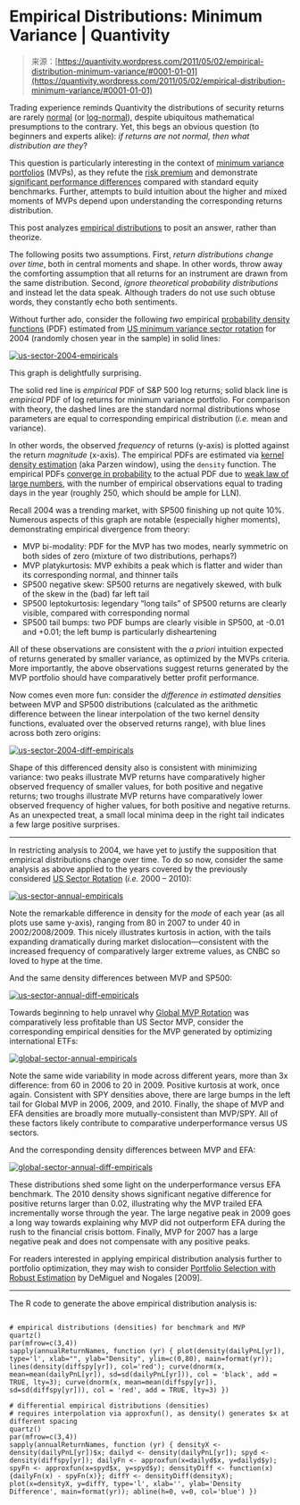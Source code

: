 <!--yml
category: 未分类
date: 2024-05-18 13:51:49
-->

# Empirical Distributions: Minimum Variance | Quantivity

> 来源：[https://quantivity.wordpress.com/2011/05/02/empirical-distribution-minimum-variance/#0001-01-01](https://quantivity.wordpress.com/2011/05/02/empirical-distribution-minimum-variance/#0001-01-01)

Trading experience reminds Quantivity the distributions of security returns are rarely [normal](http://en.wikipedia.org/wiki/Normal_distribution) (or [log-normal](http://en.wikipedia.org/wiki/Log-normal_distribution)), despite ubiquitous mathematical presumptions to the contrary. Yet, this begs an obvious question (to beginners and experts alike): *if returns are not normal, then what distribution are they*?

This question is particularly interesting in the context of [minimum variance portfolios](https://quantivity.wordpress.com/2011/04/17/minimum-variance-portfolios/) (MVPs), as they refute the [risk premium](https://quantivity.wordpress.com/2011/04/10/portfolio-theory-is-dead-now-what/) and demonstrate [significant performance differences](https://quantivity.wordpress.com/2011/04/22/minimum-variance-sector-rotation-part-2/) compared with standard equity benchmarks. Further, attempts to build intuition about the higher and mixed moments of MVPs depend upon understanding the corresponding returns distribution.

This post analyzes [empirical distributions](http://en.wikipedia.org/wiki/Empirical_distribution_function) to posit an answer, rather than theorize.

The following posits two assumptions. First, *return distributions change over time*, both in central moments and shape. In other words, throw away the comforting assumption that all returns for an instrument are drawn from the same distribution. Second, *ignore theoretical probability distributions* and instead let the data speak. Although traders do not use such obtuse words, they constantly echo both sentiments.

Without further ado, consider the following *two* empirical [probability density functions](http://en.wikipedia.org/wiki/Probability_density_function) (PDF) estimated from [US minimum variance sector rotation](https://quantivity.wordpress.com/2011/04/20/minimum-variance-sector-rotation/) for 2004 (randomly chosen year in the sample) in solid lines:

[![](img/77c4fcf953916576662f81458fe79c45.png "us-sector-2004-empiricals")](https://quantivity.wordpress.com/wp-content/uploads/2011/05/us-sector-2004-empiricals1.png)

This graph is delightfully surprising.

The solid red line is *empirical* PDF of S&P 500 log returns; solid black line is *empirical* PDF of log returns for minimum variance portfolio. For comparison with theory, the dashed lines are the standard normal distributions whose parameters are equal to corresponding empirical distribution (*i.e.* mean and variance).

In other words, the observed *frequency* of returns (y-axis) is plotted against the return *magnitude* (x-axis). The empirical PDFs are estimated via [kernel density estimation](http://en.wikipedia.org/wiki/Kernel_density_estimation) (aka Parzen window), using the `density` function. The empirical PDFs [converge in probability](http://en.wikipedia.org/wiki/Convergence_of_random_variables#Convergence_in_probability) to the actual PDF due to [weak law of large numbers](http://en.wikipedia.org/wiki/Law_of_large_numbers#Weak_law), with the number of empirical observations equal to trading days in the year (roughly 250, which should be ample for LLN).

Recall 2004 was a trending market, with SP500 finishing up not quite 10%. Numerous aspects of this graph are notable (especially higher moments), demonstrating empirical divergence from theory:

*   MVP bi-modality: PDF for the MVP has two modes, nearly symmetric on both sides of zero (mixture of two distributions, perhaps?)
*   MVP platykurtosis: MVP exhibits a peak which is flatter and wider than its corresponding normal, and thinner tails
*   SP500 negative skew: SP500 returns are negatively skewed, with bulk of the skew in the (bad) far left tail
*   SP500 leptokurtosis: legendary “long tails” of SP500 returns are clearly visible, compared with corresponding normal
*   SP500 tail bumps: two PDF bumps are clearly visible in SP500, at -0.01 and +0.01; the left bump is particularly disheartening

All of these observations are consistent with the *a priori* intuition expected of returns generated by smaller variance, as optimized by the MVPs criteria. More importantly, the above observations suggest returns generated by the MVP portfolio should have comparatively better profit performance.

Now comes even more fun: consider the *difference in estimated densities* between MVP and SP500 distributions (calculated as the arithmetic difference between the linear interpolation of the two kernel density functions, evaluated over the observed returns range), with blue lines across both zero origins:

[![](img/d70bf188a9675296f8820a3d5acd08bf.png "us-sector-2004-diff-empiricals")](https://quantivity.wordpress.com/wp-content/uploads/2011/05/us-sector-2004-diff-empiricals.png)

Shape of this differenced density also is consistent with minimizing variance: two peaks illustrate MVP returns have comparatively higher observed frequency of smaller values, for both positive and negative returns; two troughs illustrate MVP returns have comparatively lower observed frequency of higher values, for both positive and negative returns. As an unexpected treat, a small local minima deep in the right tail indicates a few large positive surprises.

* * *

In restricting analysis to 2004, we have yet to justify the supposition that empirical distributions change over time. To do so now, consider the same analysis as above applied to the years covered by the previously considered [US Sector Rotation](https://quantivity.wordpress.com/2011/04/20/minimum-variance-sector-rotation/) (*i.e.* 2000 – 2010):

[![](img/68ab6587fcce51d7efc12f7756fc157b.png "us-sector-annual-empiricals")](https://quantivity.wordpress.com/wp-content/uploads/2011/05/us-sector-annual-empiricals.png)

Note the remarkable difference in density for the *mode* of each year (as all plots use same y-axis), ranging from 80 in 2007 to under 40 in 2002/2008/2009\. This nicely illustrates kurtosis in action, with the tails expanding dramatically during market dislocation—consistent with the increased frequency of comparatively larger extreme values, as CNBC so loved to hype at the time.

And the same density differences between MVP and SP500:

[![](img/c6d0720769453d6dd5d38ad18215d216.png "us-sector-annual-diff-empiricals")](https://quantivity.wordpress.com/wp-content/uploads/2011/05/us-sector-annual-diff-empiricals.png)

Towards beginning to help unravel why [Global MVP Rotation](https://quantivity.wordpress.com/2011/04/24/minimum-variance-global-rotation/) was comparatively less profitable than US Sector MVP, consider the corresponding empirical densities for the MVP generated by optimizing international ETFs:

[![](img/70762fcd31f521f2de5ba23dc862fced.png "global-sector-annual-empiricals")](https://quantivity.wordpress.com/wp-content/uploads/2011/05/global-sector-annual-empiricals.png)

Note the same wide variability in mode across different years, more than 3x difference: from 60 in 2006 to 20 in 2009\. Positive kurtosis at work, once again. Consistent with SPY densities above, there are large bumps in the left tail for Global MVP in 2006, 2009, and 2010\. Finally, the shape of MVP and EFA densities are broadly more mutually-consistent than MVP/SPY. All of these factors likely contribute to comparative underperformance versus US sectors.

And the corresponding density differences between MVP and EFA:

[![](img/60c725030c379cc581f8570f16c1c9eb.png "global-sector-annual-diff-empiricals")](https://quantivity.wordpress.com/wp-content/uploads/2011/05/global-sector-annual-diff-empiricals.png)

These distributions shed some light on the underperformance versus EFA benchmark. The 2010 density shows significant negative difference for positive returns larger than 0.02, illustrating why the MVP trailed EFA incrementally worse through the year. The large negative peak in 2009 goes a long way towards explaining why MVP did not outperform EFA during the rush to the financial crisis bottom. Finally, MVP for 2007 has a large negative peak and does not compensate with any positive peaks.

For readers interested in applying empirical distribution analysis further to portfolio optimization, they may wish to consider [Portfolio Selection with Robust Estimation](http://or.journal.informs.org/cgi/content/abstract/57/3/560) by DeMiguel and Nogales [2009].

* * *

The R code to generate the above empirical distribution analysis is:

```

# empirical distributions (densities) for benchmark and MVP
quartz()
par(mfrow=c(3,4))
sapply(annualReturnNames, function (yr) { plot(density(dailyPnL[yr]), type='l', xlab="", ylab="Density", ylim=c(0,80), main=format(yr)); lines(density(diffspy[yr]), col='red'); curve(dnorm(x, mean=mean(dailyPnL[yr]), sd=sd(dailyPnL[yr])), col = 'black', add = TRUE, lty=3); curve(dnorm(x, mean=mean(diffspy[yr]), sd=sd(diffspy[yr])), col = 'red', add = TRUE, lty=3) })

# differential empirical distributions (densities)
# requires interpolation via approxfun(), as density() generates $x at different spacing
quartz()
par(mfrow=c(3,4))
sapply(annualReturnNames, function (yr) { densityX <- density(dailyPnL[yr])$x; dailyd <- density(dailyPnL[yr]); spyd <- density(diffspy[yr]); dailyFn <- approxfun(x=dailyd$x, y=dailyd$y); spyFn <- approxfun(x=spyd$x, y=spyd$y); densityDiff <- function(x) {dailyFn(x) - spyFn(x)}; diffY <- densityDiff(densityX); plot(x=densityX, y=diffY, type='l', xlab='', ylab='Density Difference', main=format(yr)); abline(h=0, v=0, col='blue') })

```